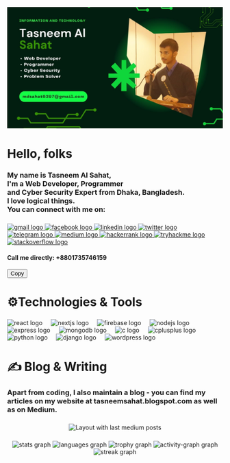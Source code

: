 <div align="center">
  <img  src="https://raw.githubusercontent.com/t4sn33m-s4h4t/t4sn33m-s4h4t/refs/heads/main/bannerImg.jpg"  />
</div>

###

<h1 align="left">Hello, folks</h1>

###

<h3 align="left">My name is Tasneem Al Sahat,<br>I'm a Web Developer, Programmer <br> and Cyber Security Expert from Dhaka, Bangladesh. <br>I love logical things.<br>You can connect with me on:</h3>


###

<div align="left">
  <a href="mdsahat6397@gmail.com" target="_blank">
    <img src="https://img.shields.io/static/v1?message=Gmail&logo=gmail&label=&color=D14836&logoColor=white&labelColor=&style=flat" height="30" alt="gmail logo"  />
  </a>
  <a href="https://www.facebook.com/t4sn33m.s4h4t/" target="_blank">
    <img src="https://img.shields.io/static/v1?message=Facebook&logo=facebook&label=&color=1877F2&logoColor=white&labelColor=&style=flat" height="30" alt="facebook logo"  />
  </a>
  <a href="https://www.linkedin.com/in/tasneem-sahat/" target="_blank">
    <img src="https://img.shields.io/static/v1?message=LinkedIn&logo=linkedin&label=&color=0077B5&logoColor=white&labelColor=&style=flat" height="30" alt="linkedin logo"  />
  </a>
  <a href="https://x.com/TasneemSahat" target="_blank">
    <img src="https://img.shields.io/static/v1?message=Twitter&logo=twitter&label=&color=1DA1F2&logoColor=white&labelColor=&style=flat" height="30" alt="twitter logo"  />
  </a>
  <a href="https://t.me/t4sn33m_s4h4t" target="_blank">
    <img src="https://img.shields.io/static/v1?message=Telegram&logo=telegram&label=&color=2CA5E0&logoColor=white&labelColor=&style=flat" height="30" alt="telegram logo"  />
  </a>
  <a href="https://medium.com/@mdsahat6397" target="_blank">
    <img src="https://img.shields.io/static/v1?message=Medium&logo=medium&label=&color=12100E&logoColor=white&labelColor=&style=flat" height="30" alt="medium logo"  />
  </a>
  <a href="https://www.hackerrank.com/profile/mdsahat6397" target="_blank">
    <img src="https://img.shields.io/static/v1?message=HackerRank&logo=hackerrank&label=&color=2EC866&logoColor=white&labelColor=&style=flat" height="30" alt="hackerrank logo"  />
  </a>
  <a href="https://tryhackme.com/r/p/mdsahat6397" target="_blank">
    <img src="https://img.shields.io/static/v1?message=TryHackMe&logo=tryhackme&label=&color=88cc14&logoColor=white&labelColor=&style=flat" height="30" alt="tryhackme logo"  />
  </a>
  <a href="https://stackoverflow.com/users/15680800/tasneem-sahat" target="_blank">
    <img src="https://img.shields.io/static/v1?message=Stackoverflow&logo=stackoverflow&label=&color=FE7A16&logoColor=white&labelColor=&style=flat" height="30" alt="stackoverflow logo"  />
  </a>
</div>


<h4 align="left">Call me directly: +8801735746159</h4>
<button onclick="copyNumber()">Copy</button>

<script>
  function copyNumber() {
    navigator.clipboard.writeText("+8801735746159").then(() => {
      alert("Number copied to clipboard!");
    });
  }
</script>

###

<h1 align="left">⚙️Technologies & Tools</h1>

###

<div align="left">
  <img src="https://cdn.jsdelivr.net/gh/devicons/devicon/icons/react/react-original.svg" height="55" alt="react logo"  />
  <img width="12" />
  <img src="https://cdn.jsdelivr.net/gh/devicons/devicon/icons/nextjs/nextjs-original.svg" height="55" alt="nextjs logo"  />
  <img width="12" />
  <img src="https://cdn.jsdelivr.net/gh/devicons/devicon/icons/firebase/firebase-plain.svg" height="55" alt="firebase logo"  />
  <img width="12" />
  <img src="https://cdn.jsdelivr.net/gh/devicons/devicon/icons/nodejs/nodejs-original.svg" height="55" alt="nodejs logo"  />
  <img width="12" />
  <img src="https://cdn.jsdelivr.net/gh/devicons/devicon/icons/express/express-original.svg" height="55" alt="express logo"  />
  <img width="12" />
  <img src="https://cdn.jsdelivr.net/gh/devicons/devicon/icons/mongodb/mongodb-original.svg" height="55" alt="mongodb logo"  />
  <img width="12" />
  <img src="https://cdn.jsdelivr.net/gh/devicons/devicon/icons/c/c-original.svg" height="55" alt="c logo"  />
  <img width="12" />
  <img src="https://cdn.jsdelivr.net/gh/devicons/devicon/icons/cplusplus/cplusplus-original.svg" height="55" alt="cplusplus logo"  />
  <img width="12" />
  <img src="https://cdn.jsdelivr.net/gh/devicons/devicon/icons/python/python-original.svg" height="55" alt="python logo"  />
  <img width="12" />
  <img src="https://cdn.jsdelivr.net/gh/devicons/devicon/icons/django/django-plain.svg" height="55" alt="django logo"  />
  <img width="12" />
  <img src="https://cdn.jsdelivr.net/gh/devicons/devicon/icons/wordpress/wordpress-original.svg" height="55" alt="wordpress logo"  />
</div>

###

<h1 align="left">✍ Blog & Writing</h1>

###

<h3 align="left">Apart from coding, I also maintain a blog - you can find my articles on my website at tasneemsahat.blogspot.com as well as on Medium.</h3>

###

<div align="center">
  <img src="https://github-read-medium-git-main.pahlevikun.vercel.app/latest?limit=4&username=mdsahat6397&theme=moltack" alt="Layout with last medium posts"  />
</div>

###

<div align="center">
  <img src="https://github-readme-stats.vercel.app/api?username=t4sn33m-s4h4t&hide_title=false&hide_rank=false&show_icons=false&include_all_commits=true&count_private=true&disable_animations=false&theme=highcontrast&locale=en&hide_border=true&order=1" height="180" alt="stats graph"  />
  <img src="https://github-readme-stats.vercel.app/api/top-langs?username=t4sn33m-s4h4t&locale=en&hide_title=false&layout=compact&card_width=320&langs_count=6&theme=highcontrast&hide_border=true&order=2" height="180" alt="languages graph"  />
  <img src="https://github-profile-trophy.vercel.app?username=t4sn33m-s4h4t&theme=matrix&column=4&row=1&margin-w=8&margin-h=8&no-bg=false&no-frame=true&order=4" height="150" alt="trophy graph"  />
  <img src="https://github-readme-activity-graph.vercel.app/graph?username=t4sn33m-s4h4t&radius=16&theme=high-contrast&area=true&order=5&hide_border=true" height="200" alt="activity-graph graph"  />
  <img src="https://streak-stats.demolab.com?user=t4sn33m-s4h4t&locale=en&mode=weekly&theme=highcontrast&hide_border=true&border_radius=5&date_format=j%20M%5B%20Y%5D&order=3" height="200" alt="streak graph"  />
</div>

###

